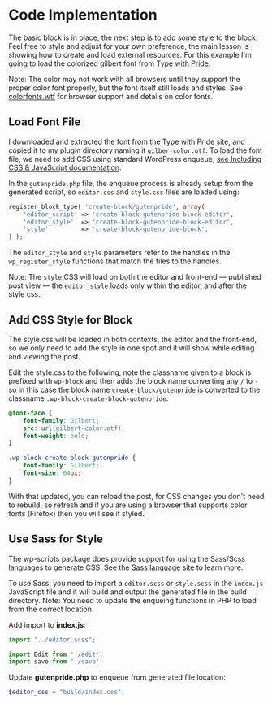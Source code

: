 
# Code Implementation

The basic block is in place, the next step is to add some style to the block. Feel free to style and adjust for your own preference, the main lesson is showing how to create and load external resources. For this example I'm going to load the colorized gilbert font from [Type with Pride](https://www.typewithpride.com/).

Note: The color may not work with all browsers until they support the proper color font properly, but the font itself still loads and styles. See [colorfonts.wtf](https://www.colorfonts.wtf/) for browser support and details on color fonts.

## Load Font File

I downloaded and extracted the font from the Type with Pride site, and copied it to my plugin directory naming it `gilber-color.otf`. To load the font file, we need to add CSS using standard WordPress enqueue, [see Including CSS & JavaScript documentation](https://developer.wordpress.org/themes/basics/including-css-javascript/).

In the `gutenpride.php` file, the enqueue process is already setup from the generated script, so `editor.css` and `style.css` files are loaded using:

```php
register_block_type( 'create-block/gutenpride', array(
    'editor_script' => 'create-block-gutenpride-block-editor',
    'editor_style'  => 'create-block-gutenpride-block-editor',
    'style'         => 'create-block-gutenpride-block',
) );
```
The `editor_style` and `style` parameters refer to the handles in the `wp_register_style` functions that match the files to the handles.

Note: The `style` CSS will load on both the editor and front-end — published post view — the `editor_style` loads only within the editor, and after the style css.

## Add CSS Style for Block

The style.css will be loaded in both contexts, the editor and the front-end, so we only need to add the style in one spot and it will show while editing and viewing the post.

Edit the style.css to the following, note the classname given to a block is prefixed with `wp-block` and then adds the block name converting any `/` to `-` so in this case the block name `create-block/gutenpride` is converted to the classname `.wp-block-create-block-gutenpride`.

```css
@font-face {
    font-family: Gilbert;
    src: url(gilbert-color.otf);
    font-weight: bold;
}

.wp-block-create-block-gutenpride {
	font-family: Gilbert;
	font-size: 64px;
}
```

With that updated, you can reload the post, for CSS changes you don't need to rebuild, so refresh and if you are using a browser that supports color fonts (Firefox) then you will see it styled.

## Use Sass for Style

The wp-scripts package does provide support for using the Sass/Scss languages to generate CSS. See the [Sass language site](https://sass-lang.com/) to learn more.

To use Sass, you need to import a `editor.scss` or `style.scss` in the `index.js` JavaScript file and it will build and output the generated file in the build directory. Note: You need to update the enqueing functions in PHP to load from the correct location.

Add import to **index.js**:

```js
import "../editor.scss";

import Edit from './edit';
import save from './save';
```

Update **gutenpride.php** to enqueue from generated file location:

```php
$editor_css = "build/index.css";
```

